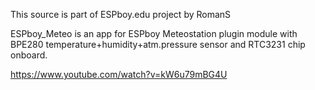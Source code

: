 This source is part of ESPboy.edu project by RomanS 

ESPboy_Meteo is an app for ESPboy Meteostation plugin module with BPE280 temperature+humidity+atm.pressure sensor and RTC3231 chip onboard. 

https://www.youtube.com/watch?v=kW6u79mBG4U
